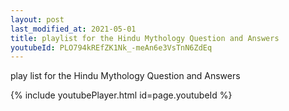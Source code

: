 ```yaml
---
layout: post
last_modified_at: 2021-05-01
title: playlist for the Hindu Mythology Question and Answers
youtubeId: PLO794kREfZK1Nk_-meAn6e3VsTnN6ZdEq
---
```

 
 
play list for the Hindu Mythology Question and Answers

{% include youtubePlayer.html id=page.youtubeId %}
